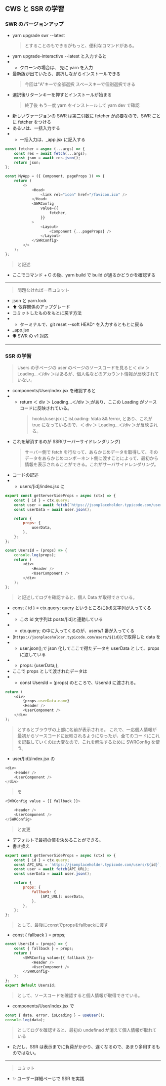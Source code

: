 ## CWS と SSR の学習

### SWR のバージョンアップ

- yarn upgrade swr --latest
  > とすることのもできるがもっと、便利なコマンドがある。
- yarn upgrade-interactive --latest と入力すると
- - クローンの場合は、 先に yarn を入力
- 最新版が出ていたら、選択しながらインストールできる
  > 今回は"A"キーで全部選択
  > スペースキーで個別選択できる
- 選択後リターンキーを押すとインストールが始まる
  > 終了後 もう一度 yarn をインストールして yarn dev で確認
- 新しいヴァージョンの SWR は第二引数に fetcher が必要なので、SWR ごとに fetcher をつける
- あるいは、一括入力する
- - 一括入力は、\_app.jsx に記入する

```js
const fetcher = async (...args) => {
	const res = await fetch(...args);
	const json = await res.json();
	return json;
};

const MyApp = ({ Component, pageProps }) => {
	return (
		<>
			<Head>
				<link rel="icon" href="/favicon.ico" />
			</Head>
			<SWRConfig
				value={{
					fetcher,
				}}
			>
				<Layout>
					<Component {...pageProps} />
				</Layout>
			</SWRConfig>
		</>
	);
};
```

> と記述

- ここでコマンド + C の後、yarn build で build が通るかどうかを確認する

---

> 問題なければ一旦コミット

- json と yarn.lock
- ⬆️ 依存関係のアップグレード
- コミットしたものをもとに戻す方法
- - ターミナルで、git reset --soft HEAD^ を入力するともとに戻る
- \_app.jsx
- 👽️ SWR の v1 対応

---

### SSR の学習

> Users の子ページの user のページのソースコードを見ると＜ div ＞ Loading...＜/div ＞はあるが、個人名などのアカウント情報が反映されていない。

- components/User/index.jsx を確認すると
- - return ＜ div ＞ Loading...＜/div ＞;があり、ここの Loading がソースコードに反映されている。
    > hooks/user.jsx に isLoading: !data && !error, とあり、これが true になっているので、＜ div ＞ Loading...＜/div ＞が反映される。
- これを解消するのが SSR(サーバーサイドレンダリング)
  > サーバー側で fetch を行なって、あらかじめデータを取得して、そのデータをあらかじめコンポーネント側に渡すことによって、最初から情報を表示されることができる。これがサーバサイドレンダリング。
- コードの記述
- - users/[id]/index.jsx に

```js
export const getServerSideProps = async (ctx) => {
	const { id } = ctx.query;
	const user = await fetch(`https://jsonplaceholder.typicode.com/users/${id}`);
	const userData = await user.json();

	return {
		props: {
			userData,
		},
	};
};

const UsersId = (props) => {
	console.log(props);
	return (
		<div>
			<Header />
			<UserComponent />
		</div>
	);
};
```

> と記述してログを確認すると、個人 Data が取得できている。

- const { id } = ctx.query; query というところに{id}文字列が入ってくる
- - この id 文字列は posts/[id]と連動している
- - ctx.query; の中に入ってくるのが、users/1 番が入ってくる
- (`https://jsonplaceholder.typicode.com/users/${id}`);で取得した data を
- - user.json();で json 化してここで得たデータを userData として、props に渡している
- - props: {userData,},
- ここで props として渡されたデータは
- - const UsersId = (props) のところで、UsersId に渡される。

```js
return (
	<div>
		{props.userData.name}
		<Header />
		<UserComponent />
	</div>
);
```

> とするとブラウザの上部に名前が表示される。
> これで、一応個人情報が最初からソースコードに反映されるようになったが、全てのコードにこれを記載していくのは大変なので、これを解決するために SWRConfig を使う。

- user/[id]/index.jsx の

```js
<div>
	<Header />
	<UserComponent />
</div>
```

> を

```js
<SWRConfig value = {{ fallback }}>

	<Header />
	<UserComponent />
</SWRConfig>
```
> と変更



- デフォルトで最初の値を決めることができる。
- 書き換え

```js
export const getServerSideProps = async (ctx) => {
	const { id } = ctx.query;
	const API_URL = `https://jsonplaceholder.typicode.com/users/${id}`;
	const user = await fetch(API_URL);
	const userData = await user.json();

	return {
		props: {
			fallback: {
				[API_URL]: userData,
			},
		},
	};
};
```
> として、最後にconstでpropsをfallbackに渡す
- const { fallback } = props;
```js
const UsersId = (props) => {
	const { fallback } = props;
	return (
		<SWRConfig value={{ fallback }}>
			<Header />
			<UserComponent />
		</SWRConfig>
	);
};
export default UsersId;
```


> として、ソースコードを確認すると個人情報が取得できている。

- components/User/index.jsx で

```js
const { data, error, isLoading } = useUser();
console.log(data);
```

> としてログを確認すると、最初の undefined が消えて個人情報が取れている

- ただし、SSR は表示までに負荷がかかり、遅くなるので、あまり多用するものではない。

---

> コミット

- ✨ ユーザー詳細ぺーじで SSR を実践
